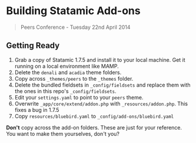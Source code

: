 # Building Statamic Add-ons

> Peers Conference - Tuesday 22nd April 2014

## Getting Ready

1. Grab a copy of Statamic 1.7.5 and install it to your local machine. Get it running on a local environment like MAMP.
2. Delete the `denali` and `acadia` theme folders.
3. Copy across `_themes/peers` to the `_themes` folder.
4. Delete the bundled fieldsets in `_config/fieldsets` and replace them with the ones in this repo's `_config/fieldsets`.
5. Edit your `settings.yaml` to point to your `peers` theme.
6. Overwrite `_app/core/extend/addon.php` with `_resources/addon.php`. This fixes a bug in 1.7.5
7. Copy `resources/bluebird.yaml` to `_config/add-ons/bluebird.yaml`

**Don't** copy across the add-on folders. These are just for your reference. You want to make them yourselves, don't you?
